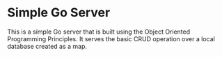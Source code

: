 
# Simple Go Server

This is a simple Go server that is built using the Object Oriented Programming Principles.
It serves the basic CRUD operation over a local database created as a map.
